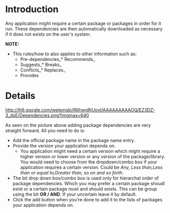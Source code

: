 # Introduction #

Any application might require a certain package or packages in order for it run.
These dependencies are then automatically downloaded as necessary if it does not exists on the user's system.

**NOTE:**
  * This rules/how to also applies to other information such as:
    * Pre-dependencies_* Recommends_
    * Suggests_* Breaks_
    * Conflicts_* Replaces_
    * Provides


# Details #

http://lh6.google.com/welemski/R6hwgRjUovI/AAAAAAAAAOQ/EZ3DZ-3_dsE/Dependencies.png?imgmax=640

As seen on the picture above adding package dependencies are very straight forward.
All you need to do is:

  * Add the official package name in the package name entry.
  * Provide the version your application depends on.
    * You application might need a certain version which might require a higher version or lower version or any version of the package/library. You would need to choose from the dropdown/combo box if your application requires a certain version. Could be _Any, Less than,Less than or equal to,Greater than, so on and so forth_.
  * The bit drop down box/combo box is used only for hierarchal order of package dependencies. Which you may prefer a certain package shoudl exist or a certain package must  and should exists. This can be group using the bit **OR / AND**. If your uncertain leave it by default.
  * Click the add button when you're done to add it to the lists of packages your application depends on.
